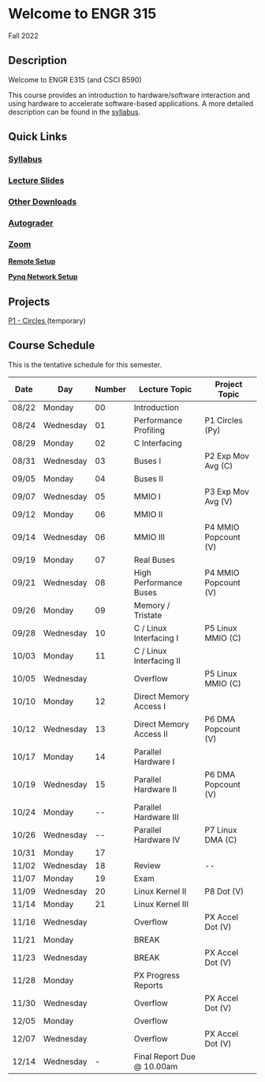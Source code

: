 # Welcome to ENGR 315 

Fall 2022

## Description 

Welcome to ENGR E315 (and CSCI B590)

This course provides an introduction to hardware/software interaction and using
hardware to accelerate software-based
applications. A more detailed description can be found in the
[syllabus](syllabus).

## Quick Links

### [Syllabus](syllabus.md)

### [Lecture Slides](https://github.com/engr315/lecture_slides) 

### [Other Downloads](https://github.com/Engr315/downloads) 

### [Autograder](https://autograder.luddy.indiana.edu)

<!-- ### [Slack](https://engr315.slack.com)  -->

### [Zoom](https://iu.zoom.us/j/82546848629)

**[Remote Setup](https://uisapp2.iu.edu/confluence-prd/pages/viewpage.action?pageId=280461906)**

**[Pynq Network Setup](https://docs.google.com/document/d/1i-IbmVQ2isauEg50CN2s8E3xESR1mAaM4FTGclJopJ0)**

## Projects

[P1 - Circles ](https://docs.google.com/document/d/1-CCQA5W3WXCne4WsE9izRG_VA8rVle_d_RgO6UVfJ-Y) (temporary)


<!-- 
[P1 -
Circles](https://docs.google.com/document/d/19RJuI36xUifk_I7YlBeY-k063Gj4gJEuyoTRnWqXUlA/edit)

[P2 - EMA in C](https://docs.google.com/document/d/1cfBDzoIlD9y3EHx-0Q9YKQ-T1hPvglZrRkxLdxBoPe4)

[P3 - EMA in HW](https://docs.google.com/document/d/1U6MN45r_esy1MUt8zoRSsgUC54HM9TFWiHajOWfyus4)

[P4 - MMIO Popcount
](https://docs.google.com/document/d/1wziNgmpn2tVlY3KJ_S0K1H8Fy0uqwUYXsahNDnxYBY0)

[P5 - MMIO Popcount in C
(MMIO)](https://docs.google.com/document/d/1a8_Wcze2owN2ul_ciEN7DqSM9JZB1u1Sy--n0qr1EiQ)

[P6 - DMA Popcount](https://docs.google.com/document/d/1iBitsh12hDeSGUTO_jiZeCMJVmmj8hG7AxZ9hmOcjGU)

[P7 - DMA Popcount in C](https://docs.google.com/document/d/1No0ThJH7IQrEZT4aiclMCTAKm2VETctFjFmX-5vdYks)

[P8 - Dot Product
](https://docs.google.com/document/d/1T3A0i9VGbKmthQHFEh_VQp2VmV2zO4Fyx23BCP6mLYk)

[PX - Accel Dot
](https://docs.google.com/document/d/1HjL1aAhHEbYOBpOYRTyEmPGJ3vP-4qZ5IslJoXBLhhk)
-->

<!-- 
SP'2021
[P2 - Correlation](https://docs.google.com/document/d/1OnPW7GvSvcdtVuDCgDzKF1uvwplZkn-wKnNfx14_LTQ)
-->

<!--
SP'2020
[P1 - Blinking LEDs](https://docs.google.com/document/d/1WEp6INc_Z_96oKV1LKEZmKhYWgL1gWm5W6eo9B1y3hA)
[P2 - Mega Multiply](https://docs.google.com/document/d/1f7u7QJJ32AM1liW9sximbdjBCLsJNu3DhcO3tE-Fcyc)
[P3 - Exp. Moving Average](https://docs.google.com/document/d/1e9pKW8jmkTzBqklJmH242OeL7Ld5hEkfb25EU77XLDM)
[P4 - Bitcounting](https://docs.google.com/document/d/1RNPc4r2bKhwEj0n96p_kqQbENdzikBAGi6dRorFOlvU)
[PX - Accelerating Machine Learning](https://docs.google.com/document/d/1UphnXadOCnuIDnqv7KrRn8DV3CH7Q90x0BT59jAW-FI) 
-->

## Course Schedule

This is the tentative schedule for this semester.
                                                        
|  Date  |   Day     | Number| Lecture Topic             |  Project Topic        | 
|  --    |  -----    | --    |  -----                    |     -----             | 
| 08/22  | Monday    | 00    | Introduction              |                       |
| 08/24  | Wednesday | 01    | Performance Profiling     | P1 Circles (Py)       |
| 08/29  | Monday    | 02    | C Interfacing             |                       |
| 08/31  | Wednesday | 03    | Buses I                   | P2 Exp Mov Avg (C)    | 
| 09/05  | Monday    | 04    | Buses II                  |                       |
| 09/07  | Wednesday | 05    | MMIO I                    | P3 Exp Mov Avg (V)    |
| 09/12  | Monday    | 06    | MMIO II                   |                       |
| 09/14  | Wednesday | 06    | MMIO III                  | P4 MMIO Popcount (V)  |
| 09/19  | Monday    | 07    | Real Buses                |                       |
| 09/21  | Wednesday | 08    | High Performance Buses    | P4 MMIO Popcount (V)  |
| 09/26  | Monday    | 09    | Memory / Tristate         |                       |   
| 09/28  | Wednesday | 10    | C / Linux Interfacing I   | P5 Linux MMIO (C)     |
| 10/03  | Monday    | 11    | C / Linux Interfacing II  |                       |
| 10/05  | Wednesday |       | Overflow                  | P5 Linux MMIO (C)     |
| 10/10  | Monday    | 12    | Direct Memory Access I    |                       |
| 10/12  | Wednesday | 13    | Direct Memory Access II   | P6 DMA Popcount (V)   |
| 10/17  | Monday    | 14    | Parallel Hardware I       |                       |    
| 10/19  | Wednesday | 15    | Parallel Hardware II      | P6 DMA Popcount (V)   |
| 10/24  | Monday    | --    | Parallel Hardware III     |                       |
| 10/26  | Wednesday | --    | Parallel Hardware IV      | P7 Linux DMA (C)      |
| 10/31  | Monday    | 17    |                           |                       |
| 11/02  | Wednesday | 18    | Review                    | --                    |
| 11/07  | Monday    | 19    | Exam                      |                       |
| 11/09  | Wednesday | 20    | Linux Kernel II           | P8 Dot (V)            |
| 11/14  | Monday    | 21    | Linux Kernel III          |                       |
| 11/16  | Wednesday |       | Overflow                  | PX Accel Dot (V)      |
| 11/21  | Monday    |       | BREAK                     |                       |
| 11/23  | Wednesday |       | BREAK                     | PX Accel Dot (V)      |
| 11/28  | Monday    |       | PX Progress Reports       |                       |
| 11/30  | Wednesday |       | Overflow                  | PX Accel Dot (V)      | 
| 12/05  | Monday    |       | Overflow                  |                       | 
| 12/07  | Wednesday |       | Overflow                  | PX Accel Dot (V)      |
| 12/14  | Wednesday | -     | Final Report Due @ 10.00am|                       | 
